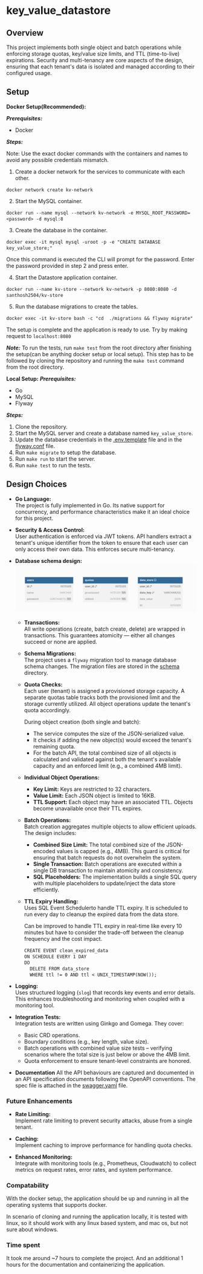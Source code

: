 # key_value_datastore

## Overview

This project implements both single object and batch operations while enforcing storage quotas, key/value size limits, and TTL (time-to-live) expirations. Security and multi-tenancy are core aspects of the design, ensuring that each tenant's data is isolated and managed according to their configured usage.

## Setup

**Docker Setup(Recommended):**

***Prerequisites:***
- Docker

***Steps:***

Note: Use the exact docker commands with the containers and names to avoid any possible credentials mismatch.

1. Create a docker network for the services to communicate with each other.
```
docker network create kv-network
```
2. Start the MySQL container.
```
docker run --name mysql --network kv-network -e MYSQL_ROOT_PASSWORD=<password> -d mysql:8
```
3. Create the database in the container.
```
docker exec -it mysql mysql -uroot -p -e "CREATE DATABASE key_value_store;"
```
  Once this command is executed the CLI will prompt for the password. Enter the password provided in step 2 and press enter.

4. Start the Datastore application container.
```
docker run --name kv-store --network kv-network -p 8080:8080 -d santhosh2504/kv-store
```
5. Run the database migrations to create the tables.
```
docker exec -it kv-store bash -c "cd  ./migrations && flyway migrate"
```
The setup is complete and the application is ready to use. Try by making request to `localhost:8080`

***Note:*** To run the tests, run `make test` from the root directory after finishing the setup(can be anything docker setup or local setup). This step has to be followed by cloning the repository and running the `make test` command from the root directory. 


**Local Setup:**
***Prerequisites:***
- Go
- MySQL
- Flyway

***Steps:***
1. Clone the repository.
2. Start the MySQL server and create a database named `key_value_store`.
3. Update the database credentials in the [.env.template](./.env.template) file and in the [flyway.conf](./internal/db/schema/flyway.conf) file.
4. Run `make migrate` to setup the database.
5. Run `make run` to start the server.
6. Run `make test` to run the tests.

## Design Choices

- **Go Language:**  
  The project is fully implemented in Go. Its native support for concurrency, and performance characteristics make it an ideal choice for this project.

- **Security & Access Control:**  
  User authentication is enforced via JWT tokens. API handlers extract a tenant's unique identifier from the token to ensure that each user can only access their own data. This enforces secure multi-tenancy.

- **Database schema design:**  
    ![database schema](./schema.png)

    - **Transactions:**  
        All write operations (create, batch create, delete) are wrapped in transactions. This guarantees atomicity — either all changes succeed or none are applied.

    - **Schema Migrations:**  
        The project uses a `flyway` migration tool to manage database schema changes. The migration files are stored in the [schema](./internal/db/schema) directory.

    - **Quota Checks:**  
        Each user (tenant) is assigned a provisioned storage capacity. A separate quotas table tracks both the provisioned limit and the storage currently utilized. All object operations update the tenant's quota accordingly.

        During object creation (both single and batch):
        - The service computes the size of the JSON-serialized value.
        - It checks if adding the new object(s) would exceed the tenant's remaining quota.
        - For the batch API, the total combined size of all objects is calculated and validated against both the tenant's available capacity and an enforced limit (e.g., a combined 4MB limit).

    - **Individual Object Operations:**  
        - **Key Limit:** Keys are restricted to 32 characters.
        - **Value Limit:** Each JSON object is limited to   16KB.
        - **TTL Support:** Each object may have an associated TTL. Objects become unavailable once their TTL expires.

    - **Batch Operations:**  
        Batch creation aggregates multiple objects to allow efficient uploads. The design includes:
        - **Combined Size Limit:** The total combined size of the JSON-encoded values is capped (e.g., 4MB). This guard is critical for ensuring that batch requests do not overwhelm the system.
        - **Single Transaction:** Batch operations are executed within a single DB transaction to maintain atomicity and consistency.
        - **SQL Placeholders:** The implementation builds a single SQL query with multiple placeholders to update/inject the data store efficiently. 
   
    - **TTL Expiry Handling:**  
        Uses SQL Event Schedulerto handle TTL expiry. It is scheduled to run every day to cleanup the expired data from the data store. 
        
        Can be improved to handle TTL expiry in real-time like every 10 minutes but have to consider the trade-off between the cleanup frequency and the cost impact.

        ```
        CREATE EVENT clean_expired_data
        ON SCHEDULE EVERY 1 DAY
        DO
          DELETE FROM data_store
          WHERE ttl != 0 AND ttl < UNIX_TIMESTAMP(NOW());
        ```

- **Logging:**  
   Uses structured logging (`slog`) that records key events and error details. This enhances troubleshooting and monitoring when coupled with a monitoring tool.

- **Integration Tests:**  
  Integration tests are written using Ginkgo and Gomega. They cover:
  - Basic CRD operations.
  - Boundary conditions (e.g., key length, value size).
  - Batch operations with combined value size tests – verifying scenarios where the total size is just below or above the 4MB limit.
  - Quota enforcement to ensure tenant-level constraints are honored.

- **Documentation**
  All the API behaviours are captured and documented in an API specification documents following the OpenAPI conventions. The spec file is attached in the [swagger.yaml](./swagger.yaml) file.

### Future Enhancements
  
- **Rate Limiting:**  
  Implement rate limiting to prevent security attacks, abuse from a single tenant.

- **Caching:**  
  Implement caching to improve performance for handling quota checks.
  
- **Enhanced Monitoring:**  
  Integrate with monitoring tools (e.g., Prometheus, Cloudwatch) to collect metrics on request rates, error rates, and system performance.

### Compatability
With the docker setup, the application should be up and running in all the operating systems that supports docker.

In scenario of cloning and running the application locally, it is tested with linux, so it should work with any linux based system, and mac os, but not sure about windows.

### Time spent
It took me around ~7 hours to complete the project. And an additional 1 hours for the documentation and containerizing the application.
